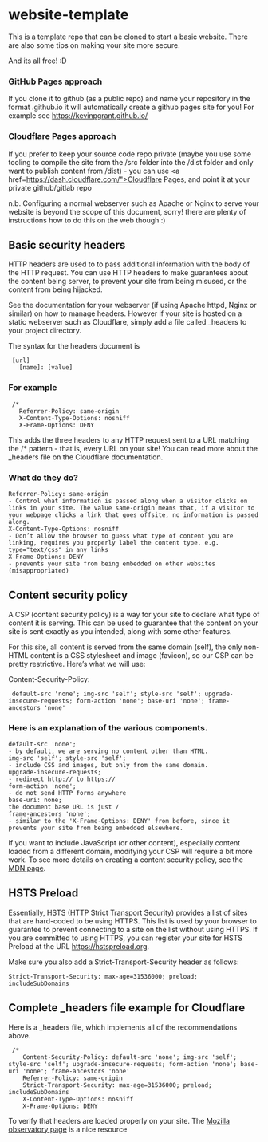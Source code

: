 # website-template

This is a template repo that can be cloned to start a basic website.
There are also some tips on making your site more secure.

And its all free! :D

### GitHub Pages approach

If you clone it to github (as a public repo) and name your repository in the format <username>.github.io it will automatically create a github pages site for you! For example see <a href="https://kevinpgrant.github.io/">https://kevinpgrant.github.io/</a>

### Cloudflare Pages approach

If you prefer to keep your source code repo private (maybe you use some tooling to compile the site from the /src folder into the /dist folder and only want to publish content from /dist) - you can use <a href=https://dash.cloudflare.com/">Cloudflare Pages</a>, and point it at your private github/gitlab repo
     
n.b. Configuring a normal webserver such as Apache or Nginx to serve your website is beyond the scope of this document, sorry! there are plenty of instructions how to do this on the web though :)


## Basic security headers
     
HTTP headers are used to to pass additional information with the body of the HTTP request.
You can use HTTP headers to make guarantees about the content being server, 
to prevent your site from being misused, or the content from being hijacked.

See the documentation for your webserver (if using Apache httpd, Nginx or similar) on how to manage headers.
However if your site is hosted on a static webserver such as Cloudflare, simply add a file called _headers to your project directory.

The syntax for the headers document is

     [url]
       [name]: [value]
 
### For example
 
     /*
       Referrer-Policy: same-origin
       X-Content-Type-Options: nosniff
       X-Frame-Options: DENY
  
This adds the three headers to any HTTP request sent to a URL matching the /* pattern - that is, every URL on your site!
You can read more about the _headers file on the Cloudflare documentation.


### What do they do?

    Referrer-Policy: same-origin
    - Control what information is passed along when a visitor clicks on links in your site. The value same-origin means that, if a visitor to your webpage clicks a link that goes offsite, no information is passed along.
    X-Content-Type-Options: nosniff
    - Don’t allow the browser to guess what type of content you are linking, requires you properly label the content type, e.g. type="text/css" in any links
    X-Frame-Options: DENY
    - prevents your site from being embedded on other websites (misappropriated)

## Content security policy

A CSP (content security policy) is a way for your site to declare what type of content it is serving. This can be used to guarantee that the content on your site is sent exactly as you intended, along with some other features.

For this site, all content is served from the same domain (self), the only non-HTML content is a CSS stylesheet and image (favicon), so our CSP can be pretty restrictive. Here’s what we will use:

Content-Security-Policy:

     default-src 'none'; img-src 'self'; style-src 'self'; upgrade-insecure-requests; form-action 'none'; base-uri 'none'; frame-ancestors 'none'

### Here is an explanation of the various components.

    default-src 'none';
    - by default, we are serving no content other than HTML.
    img-src 'self'; style-src 'self';
    - include CSS and images, but only from the same domain.
    upgrade-insecure-requests;
    - redirect http:// to https://
    form-action 'none';
    - do not send HTTP forms anywhere
    base-uri: none;
    the document base URL is just /
    frame-ancestors 'none';
    - similar to the 'X-Frame-Options: DENY' from before, since it prevents your site from being embedded elsewhere.

If you want to include JavaScript (or other content), especially content loaded from a different domain, modifying your CSP will require a bit more work.
To see more details on creating a content security policy, see the <a href="https://developer.mozilla.org/en-US/docs/Web/HTTP/CSP#writing_a_policy">MDN page</a>.


## HSTS Preload

Essentially, HSTS (HTTP Strict Transport Security) provides a list of sites that are hard-coded to be using HTTPS.
This list is used by your browser to guarantee to prevent connecting to a site on the list without using HTTPS.
If you are committed to using HTTPS, you can register your site for HSTS Preload at the URL https://hstspreload.org.

Make sure you also add a Strict-Transport-Security header as follows:

    Strict-Transport-Security: max-age=31536000; preload; includeSubDomains


## Complete _headers file example for Cloudflare

Here is a _headers file, which implements all of the recommendations above.

     /*
        Content-Security-Policy: default-src 'none'; img-src 'self'; style-src 'self'; upgrade-insecure-requests; form-action 'none'; base-uri 'none'; frame-ancestors 'none'
        Referrer-Policy: same-origin
        Strict-Transport-Security: max-age=31536000; preload; includeSubDomains
        X-Content-Type-Options: nosniff
        X-Frame-Options: DENY

To verify that headers are loaded properly on your site. The <a href="https://observatory.mozilla.org/analyze/cobalt.pages.dev">Mozilla observatory page</a> is a nice resource
